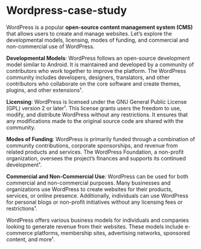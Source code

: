 # Wordpress-case-study
WordPress is a popular **open-source content management system (CMS)** that allows users to create and manage websites. Let’s explore the developmental models, licensing, modes of funding, and commercial and non-commercial use of WordPress.
 
**Developmental Models**: WordPress follows an open-source development model similar to Android. It is maintained and developed by a community of contributors who work together to improve the platform. The WordPress community includes developers, designers, translators, and other contributors who collaborate on the core software and create themes, plugins, and other extensions¹.
 
**Licensing**: WordPress is licensed under the GNU General Public License (GPL) version 2 or later¹. This license grants users the freedom to use, modify, and distribute WordPress without any restrictions. It ensures that any modifications made to the original source code are shared with the community.
 
**Modes of Funding**: WordPress is primarily funded through a combination of community contributions, corporate sponsorships, and revenue from related products and services. The WordPress Foundation, a non-profit organization, oversees the project’s finances and supports its continued development¹.
 
**Commercial and Non-Commercial Use**: WordPress can be used for both commercial and non-commercial purposes. Many businesses and organizations use WordPress to create websites for their products, services, or online presence. Additionally, individuals can use WordPress for personal blogs or non-profit initiatives without any licensing fees or restrictions¹.
 
WordPress offers various business models for individuals and companies looking to generate revenue from their websites. These models include e-commerce platforms, membership sites, advertising networks, sponsored content, and more¹.
